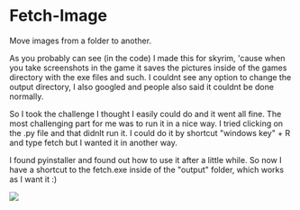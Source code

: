 # Fetch-Image
Move images from a folder to another.

As you probably can see (in the code) I made this for skyrim, 'cause when you take screenshots in the game it saves the pictures inside of the games directory with the exe files and such. I couldnt see any option to change the output directory, I also googled and people also said it couldnt be done normally.

So I took the challenge I thought I easily could do and it went all fine. The most challenging part for me was to run it in a nice way. I tried clicking on the .py file and that didnlt run it. I could do it by shortcut "windows key" + R and type fetch but I wanted it in another way.

I found pyinstaller and found out how to use it after a little while.
So now I have a shortcut to the fetch.exe inside of the "output" folder, which works as I want it :)

<img src="http://i.imgur.com/EutKMlS.gif">
